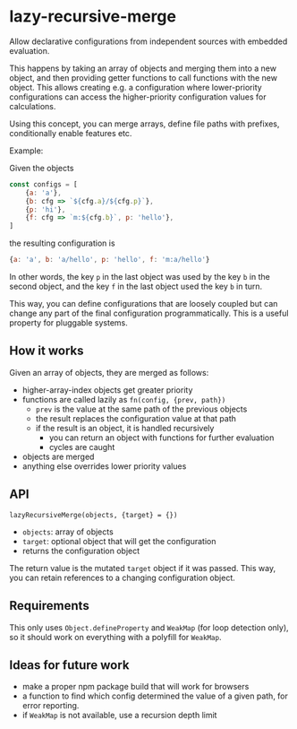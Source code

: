 # lazy-recursive-merge

Allow declarative configurations from independent sources with
embedded evaluation.

This happens by taking an array of objects and merging them into a new object, and then providing getter functions to call functions with the new object. This allows creating e.g. a configuration where lower-priority configurations can access the higher-priority configuration values for calculations.

Using this concept, you can merge arrays, define file paths with prefixes, conditionally enable features etc.

Example:

Given the objects

```js
const configs = [
	{a: 'a'},
	{b: cfg => `${cfg.a}/${cfg.p}`},
	{p: 'hi'},
	{f: cfg => `m:${cfg.b}`, p: 'hello'},
]
```

the resulting configuration is

```js
{a: 'a', b: 'a/hello', p: 'hello', f: 'm:a/hello'}
```

In other words, the key `p` in the last object was used by the key `b` in the second object, and the key `f` in the last object used the key `b` in turn.

This way, you can define configurations that are loosely coupled but can change any part of the final configuration programmatically. This is a useful property for pluggable systems.

## How it works

Given an array of objects, they are merged as follows:

- higher-array-index objects get greater priority
- functions are called lazily as `fn(config, {prev, path})`
  - `prev` is the value at the same path of the previous objects
  - the result replaces the configuration value at that path
  - if the result is an object, it is handled recursively
    - you can return an object with functions for further evaluation
    - cycles are caught
- objects are merged
- anything else overrides lower priority values

## API

`lazyRecursiveMerge(objects, {target} = {})`

- `objects`: array of objects
- `target`: optional object that will get the configuration
- returns the configuration object

The return value is the mutated `target` object if it was passed. This way, you can retain
references to a changing configuration object.

## Requirements

This only uses `Object.defineProperty` and `WeakMap` (for loop detection only), so it should work on everything with a polyfill for `WeakMap`.

## Ideas for future work

- make a proper npm package build that will work for browsers
- a function to find which config determined the value of a given path, for error reporting.
- if `WeakMap` is not available, use a recursion depth limit
